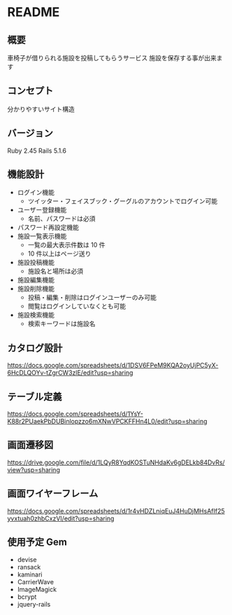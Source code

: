 # README

## 概要

車椅子が借りられる施設を投稿してもらうサービス 施設を保存する事が出来ます

## コンセプト

分かりやすいサイト構造

## バージョン

Ruby 2.45 Rails 5.1.6

## 機能設計

- ログイン機能
  - ツイッター・フェイスブック・グーグルのアカウントでログイン可能
- ユーザー登録機能
  - 名前、パスワードは必須
- パスワード再設定機能
- 施設一覧表示機能
  - 一覧の最大表示件数は 10 件
  - 10 件以上はページ送り
- 施設投稿機能
  - 施設名と場所は必須
- 施設編集機能
- 施設削除機能
  - 投稿・編集・削除はログインユーザーのみ可能
  - 閲覧はログインしていなくとも可能
- 施設検索機能
  - 検索キーワードは施設名

## カタログ設計

https://docs.google.com/spreadsheets/d/1DSV6FPeM9KQA2oyUjPC5yX-6HcDLQOYv-tZgrCW3zlE/edit?usp=sharing

## テーブル定義

https://docs.google.com/spreadsheets/d/1YsY-K88r2PUaekPbDUBinlopzzo6mXNwVPCKFFHn4L0/edit?usp=sharing

## 画面遷移図

https://drive.google.com/file/d/1LQyR8YqdKOSTuNHdaKv6gDELkb84DvRs/view?usp=sharing

## 画面ワイヤーフレーム

https://docs.google.com/spreadsheets/d/1r4vHDZLniqEuJ4HuDjMHsAfIf25yvxtuah0zhbCxzVI/edit?usp=sharing

## 使用予定 Gem

- devise
- ransack
- kaminari
- CarrierWave
- ImageMagick
- bcrypt
- jquery-rails

